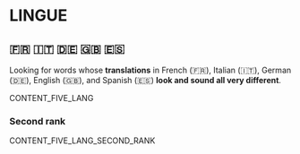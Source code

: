 # LINGUE

## :fr: :it: :de: :uk: :es:

Looking for words whose **translations** in French (:fr:), Italian (:it:), German (:de:), English (:uk:), and Spanish (:es:) **look and sound all very different**.


CONTENT_FIVE_LANG


### Second rank

CONTENT_FIVE_LANG_SECOND_RANK
